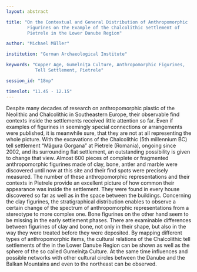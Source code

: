 ```yaml
---
layout: abstract

title: "On the Contextual and General Distribution of Anthropomorphic
        Figurines on the Example of the Chalcolithic Settlement of
        Pietrele in the Lower Danube Region"

author: "Michael Müller"

institution: "German Archaeological Institute"

keywords: "Copper Age, Gumelniţa Culture, Anthropomorphic Figurines,
           Tell Settlement, Pietrele"

session_id: "18mp"

timeslot: "11.45 - 12.15"
---
```


Despite many decades of research on anthropomorphic plastic of the
Neolithic and Chalcolithic in Southeastern Europe, their observable
find contexts inside the settlements received little attention so
far. Even if examples of figurines in seemingly special connections or
arrangements were published, it is meanwhile sure, that they are not
at all representing the whole picture. With the excavations of the
Chalcolithic (5th millennium BC) tell settlement “Măgura Gorgana” at
Pietrele (Romania), ongoing since 2002, and its surrounding flat
settlement, an outstanding possibility is given to change that
view. Almost 600 pieces of complete or fragmented anthropomorphic
figurines made of clay, bone, antler and marble were discovered until
now at this site and their find spots were precisely measured. The
number of these anthropomorphic representations and their contexts in
Pietrele provide an excellent picture of how common their appearance
was inside the settlement.  They were found in every house discovered
so far as well as in the space between the buildings.  Concerning the
clay figurines, the stratigraphical distribution enables to observe a
certain change of the spectrum of anthropomorphic representations from
a stereotype to more complex one. Bone figurines on the other hand
seem to be missing in the early settlement phases. There are
examinable differences between figurines of clay and bone, not only in
their shape, but also in the way they were treated before they were
deposited. By mapping different types of anthropomorphic items, the
cultural relations of the Chalcolithic tell settlements of the in the
Lower Danube Region can be shown as well as the sphere of the so
called Gumelniţa Culture. At the same time influences and possible
networks with other cultural circles between the Danube and the Balkan
Mountains and even to the northeast can be observed.
